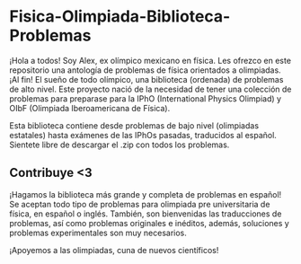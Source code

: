 # Fisica-Olimpiada-Biblioteca-Problemas

¡Hola a todos! Soy Alex, ex olímpico mexicano en física. 
Les ofrezco en este repositorio una antología de problemas de física orientados a olimpiadas.
¡Al fin! El sueño de todo olímpico, una biblioteca (ordenada) de problemas de alto nivel.
Este proyecto nació de la necesidad de tener una colección de problemas para preparase para la IPhO (International Physics Olimpiad) y OIbF (Olimpiada Iberoamericana de Física).

Esta biblioteca contiene desde problemas de bajo nivel (olimpiadas estatales) hasta exámenes de las IPhOs pasadas, traducidos al español.
Sientete libre de descargar el .zip con todos los problemas.

## Contribuye <3

¡Hagamos la biblioteca más grande y completa de problemas en español!
Se aceptan todo tipo de problemas para olimpiada pre universitaria de física, en español o inglés.
También, son bienvenidas las traducciones de problemas, así como problemas originales e inéditos, además, soluciones y problemas experimentales son muy necesarios.

¡Apoyemos a las olimpiadas, cuna de nuevos científicos!

